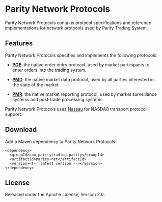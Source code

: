Parity Network Protocols
========================

Parity Network Protocols contains protocol specifications and reference
implementations for network protocols used by Parity Trading System.


Features
--------

Parity Network Protocols specifies and implements the following protocols:

- [**POE**](doc/POE.md): the native order entry protocol, used by market
  participants to enter orders into the trading system.

- [**PMD**](doc/PMD.md): the native market data protocol, used by all
  parties interested in the state of the market.

- [**PMR**](doc/PMR.md): the native market reporting protocol, used by
  market surveillance systems and post-trade processing systems.

Parity Network Protocols uses [Nassau][] for NASDAQ transport protocol
support.

  [Nassau]: https://github.com/paritytrading/nassau


Download
--------

Add a Maven dependency to Parity Network Protocols:

    <dependency>
      <groupId>com.paritytrading.parity</groupId>
      <artifactId>parity-net</artifactId>
      <version><!-- latest version --></version>
    </dependency>


License
-------

Released under the Apache License, Version 2.0.
